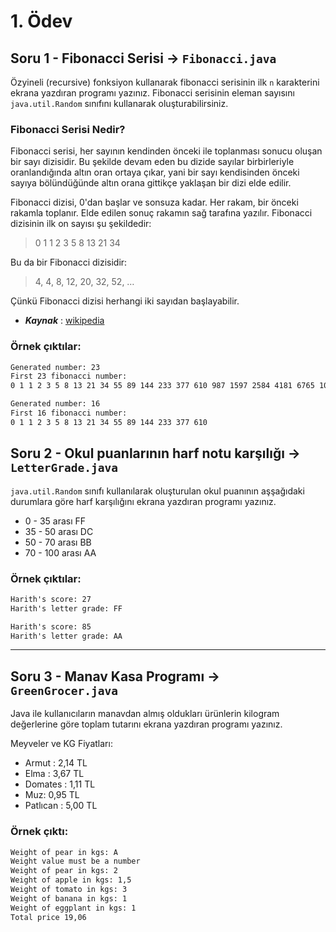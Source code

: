 # 1. Ödev

## Soru 1 - Fibonacci Serisi -> `Fibonacci.java`

Özyineli (recursive) fonksiyon kullanarak fibonacci serisinin ilk `n` karakterini ekrana yazdıran programı yazınız. Fibonacci serisinin eleman sayısını `java.util.Random` sınıfını kullanarak oluşturabilirsiniz.

### Fibonacci Serisi Nedir?
Fibonacci serisi, her sayının kendinden önceki ile toplanması sonucu oluşan bir sayı dizisidir. Bu şekilde devam eden bu dizide sayılar birbirleriyle oranlandığında altın oran ortaya çıkar, yani bir sayı kendisinden önceki sayıya bölündüğünde altın orana gittikçe yaklaşan bir dizi elde edilir.

Fibonacci dizisi, 0'dan başlar ve sonsuza kadar. Her rakam, bir önceki rakamla toplanır. Elde edilen sonuç rakamın sağ tarafına yazılır. Fibonacci dizisinin ilk on sayısı şu şekildedir: 
> 0 1 1 2 3 5 8 13 21 34

Bu da bir Fibonacci dizisidir:
> 4, 4, 8, 12, 20, 32, 52, … 

Çünkü Fibonacci dizisi herhangi iki sayıdan başlayabilir.


- ***Kaynak*** : [wikipedia]((https://tr.wikipedia.org/wiki/Fibonacci_dizisi))

### Örnek çıktılar:

```cmd
Generated number: 23
First 23 fibonacci number:
0 1 1 2 3 5 8 13 21 34 55 89 144 233 377 610 987 1597 2584 4181 6765 10946 17711 
```

```cmd
Generated number: 16
First 16 fibonacci number:
0 1 1 2 3 5 8 13 21 34 55 89 144 233 377 610
```
## Soru 2 - Okul puanlarının harf notu karşılığı -> `LetterGrade.java`
`java.util.Random` sınıfı kullanılarak oluşturulan okul puanının aşşağıdaki durumlara göre harf karşılığını ekrana yazdıran programı yazınız.

- 0 - 35 arası FF
- 35 - 50 arası DC
- 50 - 70 arası BB
- 70 - 100 arası AA

### Örnek çıktılar:
```cmd
Harith's score: 27
Harith's letter grade: FF
```
```cmd
Harith's score: 85
Harith's letter grade: AA
```
---
## Soru 3 - Manav Kasa Programı -> `GreenGrocer.java`
Java ile kullanıcıların manavdan almış oldukları ürünlerin kilogram değerlerine göre toplam tutarını ekrana yazdıran programı yazınız.

Meyveler ve KG Fiyatları:

- Armut : 2,14 TL
- Elma : 3,67 TL
- Domates : 1,11 TL
- Muz: 0,95 TL
- Patlıcan : 5,00 TL

### Örnek çıktı:
```cmd
Weight of pear in kgs: A
Weight value must be a number
Weight of pear in kgs: 2
Weight of apple in kgs: 1,5
Weight of tomato in kgs: 3
Weight of banana in kgs: 1
Weight of eggplant in kgs: 1
Total price 19,06
```